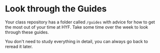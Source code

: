 # Look through the Guides

Your class repository has a folder called `/guides` with advice for how to get
the most out of your time at HYF. Take some time over the week to look through
these guides.

You don't need to study everything in detail, you can always go back to reread
it later.
